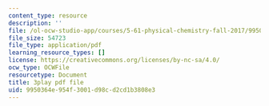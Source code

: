 ```yaml
---
content_type: resource
description: ''
file: /ol-ocw-studio-app/courses/5-61-physical-chemistry-fall-2017/9950364e954f3001d98cd2cd1b3808e3_YKfoSx16mXk.pdf
file_size: 54723
file_type: application/pdf
learning_resource_types: []
license: https://creativecommons.org/licenses/by-nc-sa/4.0/
ocw_type: OCWFile
resourcetype: Document
title: 3play pdf file
uid: 9950364e-954f-3001-d98c-d2cd1b3808e3
---
```

